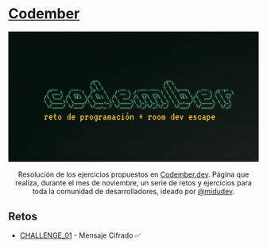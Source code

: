 
# [Codember](https://codember.dev)

<div align="center">

![Codember](./Codember_logo.jpg)

Resolución de los ejercicios propuestos en [Codember.dev](https://codember.dev/). Página que realiza, durante el mes de noviembre, un serie de retos y ejercicios para toda la comunidad de desarrolladores, ideado por [@midudev](https://github.com/midudev/).

</div>

## Retos

 * [CHALLENGE_01](./CHALLENGE_01/) - Mensaje Cifrado ✅